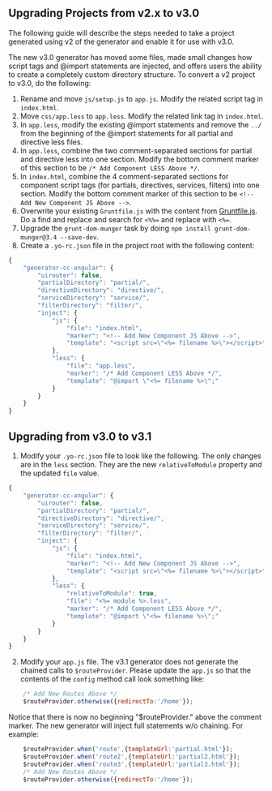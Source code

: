 Upgrading Projects from v2.x to v3.0
-------------

The following guide will describe the steps needed to take a project generated using v2 of the generator and enable it for use with v3.0.

The new v3.0 generator has moved some files, made small changes how script tags and @import statements are injected, and offers users the ability to create a completely custom directory structure.  To convert a v2 project to v3.0, do the following:

1. Rename and move `js/setup.js` to `app.js`.  Modify the related script tag in `index.html`.
2. Move `css/app.less` to `app.less`.  Modify the related link tag in `index.html`.
3. In `app.less`, modify the existing @import statements and remove the `../` from the beginning of the @import statements for all partial and directive less files.
4. In `app.less`, combine the two comment-separated sections for partial and directive less into one section.  Modify the bottom comment marker of this section to be `/* Add Component LESS Above */`.
5. In `index.html`, combine the 4 comment-separated sections for component script tags (for partials, directives, services, filters) into one section.  Modify the bottom comment marker of this section to be `<!-- Add New Component JS Above -->`.
6. Overwrite your existing `Gruntfile.js` with the content from [Gruntfile.js](app/templates/skeleton/Gruntfile.js).  Do a find and replace and search for `<%%=` and replace with `<%=`.
7. Upgrade the `grunt-dom-munger` task by doing `npm install grunt-dom-munger@3.4 --save-dev`.
8. Create a `.yo-rc.json` file in the project root with the following content:

```js
{
    "generator-cc-angular": {
        "uirouter": false,
        "partialDirectory": "partial/",
        "directiveDirectory": "directive/",
        "serviceDirectory": "service/",
        "filterDirectory": "filter/",
        "inject": {
            "js": {
                "file": "index.html",
                "marker": "<!-- Add New Component JS Above -->",
                "template": "<script src=\"<%= filename %>\"></script>"
            },
            "less": {
                "file": "app.less",
                "marker": "/* Add Component LESS Above */",
                "template": "@import \"<%= filename %>\";"
            }
        }
    }
}
```

Upgrading from v3.0 to v3.1
-------------

1.  Modify your `.yo-rc.json` file to look like the following.  The only changes are in the `less` section.  They are the new `relativeToModule` property and the updated `file` value.

```js
{
    "generator-cc-angular": {
        "uirouter": false,
        "partialDirectory": "partial/",
        "directiveDirectory": "directive/",
        "serviceDirectory": "service/",
        "filterDirectory": "filter/",
        "inject": {
            "js": {
                "file": "index.html",
                "marker": "<!-- Add New Component JS Above -->",
                "template": "<script src=\"<%= filename %>\"></script>"
            },
            "less": {
                "relativeToModule": true,
                "file": "<%= module %>.less",
                "marker": "/* Add Component LESS Above */",
                "template": "@import \"<%= filename %>\";"
            }
        }
    }
}
```

2. Modify your `app.js` file.  The v3.1 generator does not generate the chained calls to `$routeProvider`.  Please update the `app.js` so that the contents of the `config` method call look something like:

```js
    /* Add New Routes Above */
    $routeProvider.otherwise({redirectTo:'/home'});
```

Notice that there is now no beginning "$routeProvider." above the comment marker.  The new generator will inject full statements w/o chaining.  For example:

```js
    $routeProvider.when('route',{templateUrl:'partial.html'});
    $routeProvider.when('route2',{templateUrl:'partial2.html'});
    $routeProvider.when('route3',{templateUrl:'partial3.html'});
    /* Add New Routes Above */
    $routeProvider.otherwise({redirectTo:'/home'});
```
